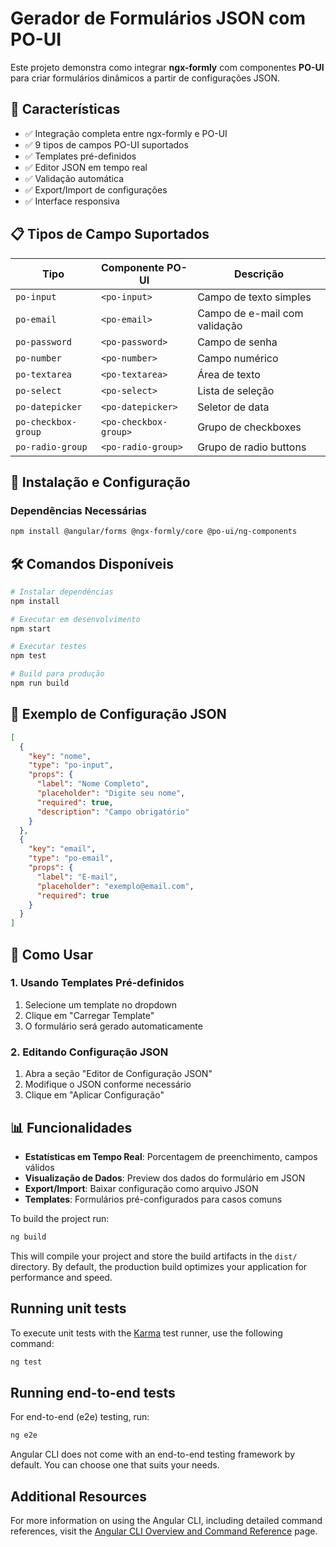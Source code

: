 # Gerador de Formulários JSON com PO-UI

Este projeto demonstra como integrar **ngx-formly** com componentes **PO-UI** para criar formulários dinâmicos a partir de configurações JSON.

## 🚀 Características

- ✅ Integração completa entre ngx-formly e PO-UI
- ✅ 9 tipos de campos PO-UI suportados
- ✅ Templates pré-definidos
- ✅ Editor JSON em tempo real
- ✅ Validação automática
- ✅ Export/Import de configurações
- ✅ Interface responsiva

## 📋 Tipos de Campo Suportados

| Tipo | Componente PO-UI | Descrição |
|------|------------------|-----------|
| `po-input` | `<po-input>` | Campo de texto simples |
| `po-email` | `<po-email>` | Campo de e-mail com validação |
| `po-password` | `<po-password>` | Campo de senha |
| `po-number` | `<po-number>` | Campo numérico |
| `po-textarea` | `<po-textarea>` | Área de texto |
| `po-select` | `<po-select>` | Lista de seleção |
| `po-datepicker` | `<po-datepicker>` | Seletor de data |
| `po-checkbox-group` | `<po-checkbox-group>` | Grupo de checkboxes |
| `po-radio-group` | `<po-radio-group>` | Grupo de radio buttons |

## 🔧 Instalação e Configuração

### Dependências Necessárias

```bash
npm install @angular/forms @ngx-formly/core @po-ui/ng-components
```

## 🛠️ Comandos Disponíveis

```bash
# Instalar dependências
npm install

# Executar em desenvolvimento
npm start

# Executar testes
npm test

# Build para produção
npm run build
```

## 📝 Exemplo de Configuração JSON

```json
[
  {
    "key": "nome",
    "type": "po-input",
    "props": {
      "label": "Nome Completo",
      "placeholder": "Digite seu nome",
      "required": true,
      "description": "Campo obrigatório"
    }
  },
  {
    "key": "email",
    "type": "po-email",
    "props": {
      "label": "E-mail",
      "placeholder": "exemplo@email.com",
      "required": true
    }
  }
]
```

## 🎯 Como Usar

### 1. Usando Templates Pré-definidos
1. Selecione um template no dropdown
2. Clique em "Carregar Template"
3. O formulário será gerado automaticamente

### 2. Editando Configuração JSON
1. Abra a seção "Editor de Configuração JSON"
2. Modifique o JSON conforme necessário
3. Clique em "Aplicar Configuração"

## 📊 Funcionalidades

- **Estatísticas em Tempo Real**: Porcentagem de preenchimento, campos válidos
- **Visualização de Dados**: Preview dos dados do formulário em JSON
- **Export/Import**: Baixar configuração como arquivo JSON
- **Templates**: Formulários pré-configurados para casos comuns

To build the project run:

```bash
ng build
```

This will compile your project and store the build artifacts in the `dist/` directory. By default, the production build optimizes your application for performance and speed.

## Running unit tests

To execute unit tests with the [Karma](https://karma-runner.github.io) test runner, use the following command:

```bash
ng test
```

## Running end-to-end tests

For end-to-end (e2e) testing, run:

```bash
ng e2e
```

Angular CLI does not come with an end-to-end testing framework by default. You can choose one that suits your needs.

## Additional Resources

For more information on using the Angular CLI, including detailed command references, visit the [Angular CLI Overview and Command Reference](https://angular.dev/tools/cli) page.
